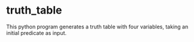 # truth_table
  This python program generates a truth table with four variables, taking an initial predicate as input. 
